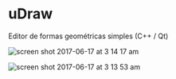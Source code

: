 # uDraw
Editor de formas geométricas simples (C++ / Qt)

![screen shot 2017-06-17 at 3 14 17 am](https://user-images.githubusercontent.com/12216463/27250659-22d204a6-530b-11e7-80cf-f57bd92764dd.png)

![screen shot 2017-06-17 at 3 13 53 am](https://user-images.githubusercontent.com/12216463/27250658-22d05426-530b-11e7-8e61-2172757b0509.png)

